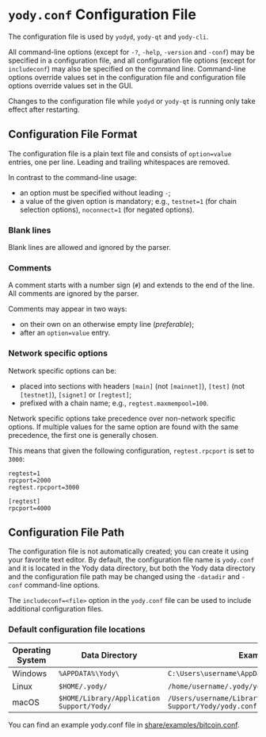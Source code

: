 # `yody.conf` Configuration File

The configuration file is used by `yodyd`, `yody-qt` and `yody-cli`.

All command-line options (except for `-?`, `-help`, `-version` and `-conf`) may be specified in a configuration file, and all configuration file options (except for `includeconf`) may also be specified on the command line. Command-line options override values set in the configuration file and configuration file options override values set in the GUI.

Changes to the configuration file while `yodyd` or `yody-qt` is running only take effect after restarting.

## Configuration File Format

The configuration file is a plain text file and consists of `option=value` entries, one per line. Leading and trailing whitespaces are removed.

In contrast to the command-line usage:
- an option must be specified without leading `-`;
- a value of the given option is mandatory; e.g., `testnet=1` (for chain selection options), `noconnect=1` (for negated options).

### Blank lines

Blank lines are allowed and ignored by the parser.

### Comments

A comment starts with a number sign (`#`) and extends to the end of the line. All comments are ignored by the parser.

Comments may appear in two ways:
- on their own on an otherwise empty line (_preferable_);
- after an `option=value` entry.

### Network specific options

Network specific options can be:
- placed into sections with headers `[main]` (not `[mainnet]`), `[test]` (not `[testnet]`), `[signet]` or `[regtest]`;
- prefixed with a chain name; e.g., `regtest.maxmempool=100`.

Network specific options take precedence over non-network specific options.
If multiple values for the same option are found with the same precedence, the
first one is generally chosen.

This means that given the following configuration, `regtest.rpcport` is set to `3000`:

```
regtest=1
rpcport=2000
regtest.rpcport=3000

[regtest]
rpcport=4000
```

## Configuration File Path

The configuration file is not automatically created; you can create it using your favorite text editor. By default, the configuration file name is `yody.conf` and it is located in the Yody data directory, but both the Yody data directory and the configuration file path may be changed using the `-datadir` and `-conf` command-line options.

The `includeconf=<file>` option in the `yody.conf` file can be used to include additional configuration files.

### Default configuration file locations

Operating System | Data Directory | Example Path
-- | -- | --
Windows | `%APPDATA%\Yody\` | `C:\Users\username\AppData\Roaming\Yody\yody.conf`
Linux | `$HOME/.yody/` | `/home/username/.yody/yody.conf`
macOS | `$HOME/Library/Application Support/Yody/` | `/Users/username/Library/Application Support/Yody/yody.conf`

You can find an example yody.conf file in [share/examples/bitcoin.conf](../share/examples/bitcoin.conf).
